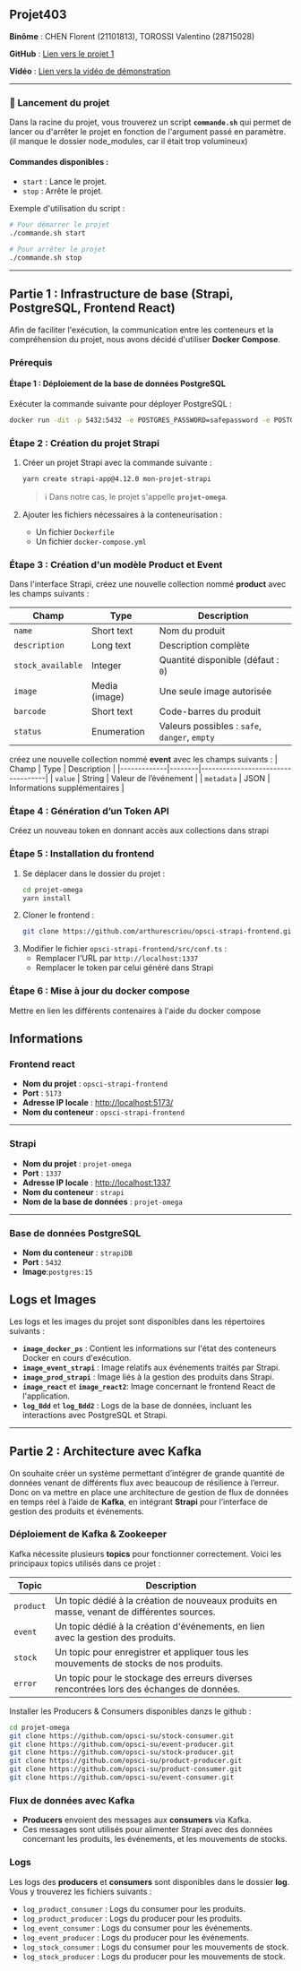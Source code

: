 ## Projet403

**Binôme** : CHEN Florent (21101813), TOROSSI Valentino (28715028)  

**GitHub** : [Lien vers le projet 1](https://github.com/FlorentChen2002/Beta/tree/main)

**Vidéo** : [Lien vers la vidéo de démonstration](https://www.youtube.com/watch?v=nqbnR5M5GTs&ab_channel=FlorentChen)

---
### 🚀 Lancement du projet

Dans la racine du projet, vous trouverez un script **`commande.sh`** qui permet de lancer ou d'arrêter le projet en fonction de l'argument passé en paramètre. (il manque le dossier node_modules, car il était trop volumineux)

#### Commandes disponibles :

- `start` : Lance le projet.
- `stop` : Arrête le projet.

Exemple d'utilisation du script :

```bash
# Pour démarrer le projet
./commande.sh start

# Pour arrêter le projet
./commande.sh stop
```
---

## Partie 1 : Infrastructure de base (Strapi, PostgreSQL, Frontend React)

Afin de faciliter l'exécution, la communication entre les conteneurs et la compréhension du projet, nous avons décidé d'utiliser **Docker Compose**.

### Prérequis

#### Étape 1 : Déploiement de la base de données PostgreSQL

Exécuter la commande suivante pour déployer PostgreSQL :

```bash
docker run -dit -p 5432:5432 -e POSTGRES_PASSWORD=safepassword -e POSTGRES_USER=strapi --name strapiDB postgres:latest
```

### Étape 2 : Création du projet Strapi

1. Créer un projet Strapi avec la commande suivante :

   ```bash
   yarn create strapi-app@4.12.0 mon-projet-strapi
   ```
   > ℹ️ Dans notre cas, le projet s'appelle **`projet-omega`**.
2. Ajouter les fichiers nécessaires à la conteneurisation :
   - Un fichier `Dockerfile`
   - Un fichier `docker-compose.yml`
### Étape 3 : Création d'un modèle **Product** et **Event**

Dans l'interface Strapi, créez une nouvelle collection nommé **product** avec les champs suivants :

| Champ              | Type          | Description                                   |
|--------------------|---------------|-----------------------------------------------|
| `name`             | Short text    | Nom du produit                                |
| `description`      | Long text     | Description complète                          |
| `stock_available`  | Integer       | Quantité disponible (défaut : `0`)            |
| `image`            | Media (image) | Une seule image autorisée                     |
| `barcode`          | Short text    | Code-barres du produit                        |
| `status`           | Enumeration   | Valeurs possibles : `safe`, `danger`, `empty` |

créez une nouvelle collection nommé **event** avec les champs suivants :
| Champ       | Type   | Description                       |
|-------------|--------|-----------------------------------|
| `value`     | String | Valeur de l’événement             |
| `metadata`  | JSON   | Informations supplémentaires      |

### Étape 4 : Génération d’un **Token API**
Créez un nouveau token en donnant accès aux collections dans strapi

### Étape 5 : Installation du frontend
1. Se déplacer dans le dossier du projet :
   ```bash
   cd projet-omega
   yarn install
   ```
2. Cloner le frontend :
   ```bash
   git clone https://github.com/arthurescriou/opsci-strapi-frontend.git
   ```
3. Modifier le fichier `opsci-strapi-frontend/src/conf.ts` :
	- Remplacer l'URL par `http://localhost:1337`
	- Remplacer le token par celui généré dans Strapi
### Étape 6 : Mise à jour du docker compose
Mettre en lien les différents contenaires à l'aide du docker compose

## Informations

### Frontend react

- **Nom du projet** : `opsci-strapi-frontend`  
- **Port** : `5173`  
- **Adresse IP locale** : [http://localhost:5173/](http://localhost:5173/)  
- **Nom du conteneur** : `opsci-strapi-frontend`

---

### Strapi

- **Nom du projet** : `projet-omega`  
- **Port** : `1337`  
- **Adresse IP locale** : [http://localhost:1337](http://localhost:1337)  
- **Nom du conteneur** : `strapi`  
- **Nom de la base de données** : `projet-omega`

---

### Base de données PostgreSQL

- **Nom du conteneur** : `strapiDB`
- **Port** : `5432` 
- **Image**:`postgres:15`

## Logs et Images

Les logs et les images du projet sont disponibles dans les répertoires suivants :

- **`image_docker_ps`** : Contient les informations sur l'état des conteneurs Docker en cours d'exécution.
- **`image_event_strapi`** : Image relatifs aux événements traités par Strapi.
- **`image_prod_strapi`** : Image liés à la gestion des produits dans Strapi.
- **`image_react`** et **`image_react2`**: Image concernant le frontend React de l'application.
- **`log_Bdd`** et **`log_Bdd2`** : Logs de la base de données, incluant les interactions avec PostgreSQL et Strapi.

---
## Partie 2 : Architecture avec Kafka

On souhaite créer un système permettant d’intégrer de grande quantité de données venant de différents flux avec beaucoup de résilience à l’erreur. Donc on va mettre en place une architecture de gestion de flux de données en temps réel à l’aide de **Kafka**, en intégrant **Strapi** pour l’interface de gestion des produits et événements.

### Déploiement de Kafka & Zookeeper  
 Kafka nécessite plusieurs **topics** pour fonctionner correctement. Voici les principaux topics utilisés dans ce projet :

| Topic   | Description                                                                                  |
|---------|----------------------------------------------------------------------------------------------|
| `product` | Un topic dédié à la création de nouveaux produits en masse, venant de différentes sources. |
| `event`   | Un topic dédié à la création d'événements, en lien avec la gestion des produits.           |
| `stock`   | Un topic pour enregistrer et appliquer tous les mouvements de stocks de nos produits.      |
| `error`   | Un topic pour le stockage des erreurs diverses rencontrées lors des échanges de données.   |

Installer les Producers & Consumers disponibles danzs le github :
```bash
cd projet-omega
git clone https://github.com/opsci-su/stock-consumer.git
git clone https://github.com/opsci-su/event-producer.git
git clone https://github.com/opsci-su/stock-producer.git
git clone https://github.com/opsci-su/product-producer.git
git clone https://github.com/opsci-su/product-consumer.git
git clone https://github.com/opsci-su/event-consumer.git
```
### Flux de données avec Kafka

- **Producers** envoient des messages aux **consumers** via Kafka.
- Ces messages sont utilisés pour alimenter Strapi avec des données concernant les produits, les événements, et les mouvements de stocks.

### Logs

Les logs des **producers** et **consumers** sont disponibles dans le dossier **log**. Vous y trouverez les fichiers suivants :

- `log_product_consumer` : Logs du consumer pour les produits.
- `log_product_producer` : Logs du producer pour les produits.
- `log_event_consumer` : Logs du consumer pour les événements.
- `log_event_producer` : Logs du producer pour les événements.
- `log_stock_consumer` : Logs du consumer pour les mouvements de stock.
- `log_stock_producer` : Logs du producer pour les mouvements de stock.